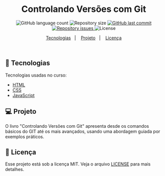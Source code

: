 <h1 align="center">
Controlando Versões com Git
</h1>

<p align="center">
  <img alt="GitHub language count" src="https://img.shields.io/github/languages/count/tassiotfc/livro-controlandoversoescomgit">

  <img alt="Repository size" src="https://img.shields.io/github/repo-size/tassiotfc/livro-controlandoversoescomgit">

  <a href="https://github.com/tassiotfc/web-moderno-js/commits/master">
    <img alt="GitHub last commit" src="https://img.shields.io/github/last-commit/tassiotfc/livro-controlandoversoescomgit">
  </a>

  <a href="https://github.com/tassiotfc/livro-controlandoversoescomgit/issues">
    <img alt="Repository issues" src="https://img.shields.io/github/issues/tassiotfc/livro-controlandoversoescomgit">
  </a>

  <img alt="License" src="https://img.shields.io/badge/license-MIT-brightgreen">
</p>

<p align="center">
  <a href="#rocket-tecnologias">Tecnologias</a>&nbsp;&nbsp;&nbsp;|&nbsp;&nbsp;&nbsp;
  <a href="#-projeto">Projeto</a>&nbsp;&nbsp;&nbsp;|&nbsp;&nbsp;&nbsp;
  <a href="#memo-licença">Licença</a>
</p>

<br>

## :rocket: Tecnologias

Tecnologias usadas no curso:

- [HTML](https://www.w3schools.com/html/)
- [CSS](https://www.w3schools.com/css/)
- [JavaScript](https://developer.mozilla.org/pt-BR/docs/Web/JavaScript)

## 💻 Projeto

O livro "Controlando Versões com Git" apresenta desde os comandos básicos do GIT até os mais avançados, usando uma abordagem guiada por exemplos práticos. 

## :memo: Licença

Esse projeto está sob a licença MIT. Veja o arquivo [LICENSE](LICENSE.md) para mais detalhes.
